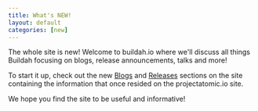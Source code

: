 ```yaml
---
title: What's NEW!
layout: default
categories: [new]
---
```


The whole site is new! Welcome to buildah.io where we'll discuss all things
Buildah focusing on blogs, release announcements, talks and more!

To start it up, check out the new [Blogs](https://buildah.io/blogs) and [Releases](https://buildah.io/releases) sections on the site containing the information that once resided on the projectatomic.io site.

We hope you find the site to be useful and informative!
